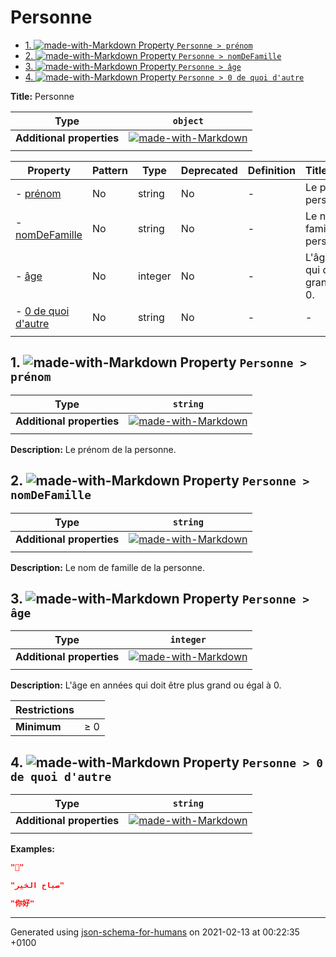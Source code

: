# Personne

- [1. ![made-with-Markdown](https://img.shields.io/badge/Optional-yellow) Property `Personne > prénom`](#pr_nom)
- [2. ![made-with-Markdown](https://img.shields.io/badge/Optional-yellow) Property `Personne > nomDeFamille`](#nomDeFamille)
- [3. ![made-with-Markdown](https://img.shields.io/badge/Optional-yellow) Property `Personne > âge`](#a_ge)
- [4. ![made-with-Markdown](https://img.shields.io/badge/Optional-yellow) Property `Personne > 0 de quoi d'autre`](#a0_de_quoi_d_autre)

**Title:** Personne

| Type | `object` |
| ---- | --- |
| **Additional properties** |[![made-with-Markdown](https://img.shields.io/badge/Any%20type-allowed-green)](# "Additional Properties of any type are allowed.")|
|  |  |

| Property | Pattern | Type | Deprecated | Definition | Title/Description |
| -------- | ------- | ---- | ---------- | ---------- | ----------------- |
|-  [prénom](#pr_nom)|No|string|No| -|Le prénom de la personne.|
|-  [nomDeFamille](#nomDeFamille)|No|string|No| -|Le nom de famille de la personne.|
|-  [âge](#a_ge)|No|integer|No| -|L'âge en années qui doit être plus grand ou égal à 0.|
|-  [0 de quoi d'autre](#a0_de_quoi_d_autre)|No|string|No| -|-|
|  |  |  |  |  |

## <a name="pr_nom"></a>1. ![made-with-Markdown](https://img.shields.io/badge/Optional-yellow) Property `Personne > prénom`

| Type | `string` |
| ---- | --- |
| **Additional properties** |[![made-with-Markdown](https://img.shields.io/badge/Any%20type-allowed-green)](# "Additional Properties of any type are allowed.")|
|  |  |

**Description:** Le prénom de la personne.

## <a name="nomDeFamille"></a>2. ![made-with-Markdown](https://img.shields.io/badge/Optional-yellow) Property `Personne > nomDeFamille`

| Type | `string` |
| ---- | --- |
| **Additional properties** |[![made-with-Markdown](https://img.shields.io/badge/Any%20type-allowed-green)](# "Additional Properties of any type are allowed.")|
|  |  |

**Description:** Le nom de famille de la personne.

## <a name="a_ge"></a>3. ![made-with-Markdown](https://img.shields.io/badge/Optional-yellow) Property `Personne > âge`

| Type | `integer` |
| ---- | --- |
| **Additional properties** |[![made-with-Markdown](https://img.shields.io/badge/Any%20type-allowed-green)](# "Additional Properties of any type are allowed.")|
|  |  |

**Description:** L'âge en années qui doit être plus grand ou égal à 0.

| Restrictions |   |
| ------------ | - |
| **Minimum** | &ge; 0 |

## <a name="a0_de_quoi_d_autre"></a>4. ![made-with-Markdown](https://img.shields.io/badge/Optional-yellow) Property `Personne > 0 de quoi d'autre`

| Type | `string` |
| ---- | --- |
| **Additional properties** |[![made-with-Markdown](https://img.shields.io/badge/Any%20type-allowed-green)](# "Additional Properties of any type are allowed.")|
|  |  |

**Examples:** 

```json
"🖖"
```
```json
"صباح الخير"
```
```json
"你好"
```

----------------------------------------------------------------------------------------------------------------------------
Generated using [json-schema-for-humans](https://github.com/coveooss/json-schema-for-humans) on 2021-02-13 at 00:22:35 +0100